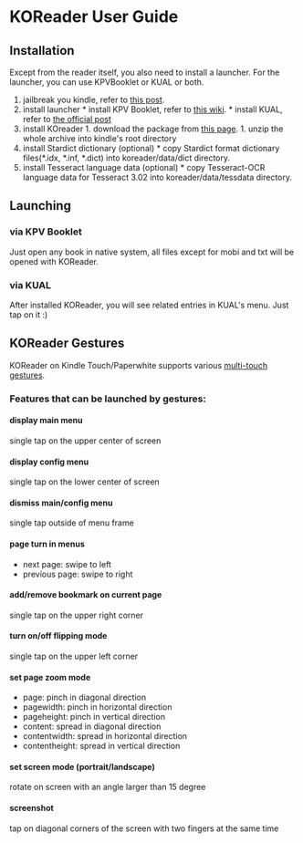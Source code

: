 # KOReader User Guide

## Installation
Except from the reader itself, you also need to install a launcher. For the
launcher, you can use KPVBooklet or KUAL or both.

  1. jailbreak you kindle, refer to [this post](http://www.mobileread.com/forums/showthread.php?t=198446).
  1. install launcher
    * install KPV Booklet, refer to [this wiki](https://github.com/koreader/kpvbooklet/wiki).
    * install KUAL, refer to [the official post](http://www.mobileread.com/forums/showthread.php?t=203326)
  1. install KOreader
    1. download the package from [this page](https://github.com/koreader/koreader/wiki/Download).
    1. unzip the whole archive into kindle's root directory
  1. install Stardict dictionary (optional)
    * copy Stardict format dictionary files(*.idx, *.inf, *.dict) into koreader/data/dict directory.
  1. install Tesseract language data (optional)
    * copy Tesseract-OCR language data for Tesseract 3.02 into koreader/data/tessdata directory.

## Launching
### via KPV Booklet
Just open any book in native system, all files except for mobi and txt will be opened with KOReader.
### via KUAL
After installed KOReader, you will see related entries in KUAL's menu. Just tap on it :)

## KOReader Gestures
KOReader on Kindle Touch/Paperwhite supports various [multi-touch gestures](http://en.wikipedia.org/wiki/Multi-touch#Multi-touch_gestures).

### Features that can be launched by gestures:
#### display main menu
  single tap on the upper center of screen

#### display config menu
  single tap on the lower center of screen

#### dismiss main/config menu
  single tap outside of menu frame

#### page turn in menus
  * next page: swipe to left
  * previous page: swipe to right

#### add/remove bookmark on current page
  single tap on the upper right corner

#### turn on/off flipping mode
  single tap on the upper left corner

#### set page zoom mode
  * page: pinch in diagonal direction
  * pagewidth: pinch in horizontal direction
  * pageheight: pinch in vertical direction
  * content: spread in diagonal direction
  * contentwidth: spread in horizontal direction
  * contentheight: spread in vertical direction

#### set screen mode (portrait/landscape)
  rotate on screen with an angle larger than 15 degree

#### screenshot
tap on diagonal corners of the screen with two fingers at the same time